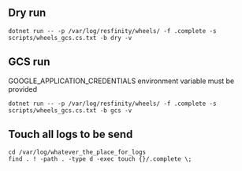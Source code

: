 
## Dry run

```
dotnet run -- -p /var/log/resfinity/wheels/ -f .complete -s scripts/wheels_gcs.cs.txt -b dry -v
```

## GCS run

GOOGLE_APPLICATION_CREDENTIALS environment variable must be provided

```
dotnet run -- -p /var/log/resfinity/wheels/ -f .complete -s scripts/wheels_gcs.cs.txt -b gcs -v
```

## Touch all logs to be send

```
cd /var/log/whatever_the_place_for_logs
find . ! -path . -type d -exec touch {}/.complete \;
```